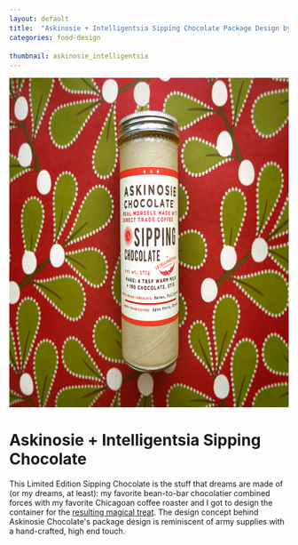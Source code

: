 ```yaml
---
layout: default
title:  "Askinosie + Intelligentsia Sipping Chocolate Package Design by"
categories: food-design

thumbnail: askinosie_intelligentsia
---
```


<img src="/images/askinosie_intelligentsia_02.jpg" width="790" height="593">

# Askinosie + Intelligentsia Sipping Chocolate

This Limited Edition Sipping Chocolate is the stuff that dreams are made of (or my dreams, at least): my favorite bean-to-bar chocolatier combined forces with my favorite Chicagoan coffee roaster and I got to design the container for the [resulting magical treat](http://www.askinosie.com/p-175-limited-edition-sipping-chocolate-intelligentsia-coffee.aspx). The design concept behind Askinosie Chocolate's package design is reminiscent of army supplies with a hand-crafted, high end touch.

